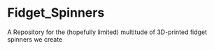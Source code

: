 # Fidget_Spinners
A Repository for the (hopefully limited) multitude of 3D-printed fidget spinners we create

